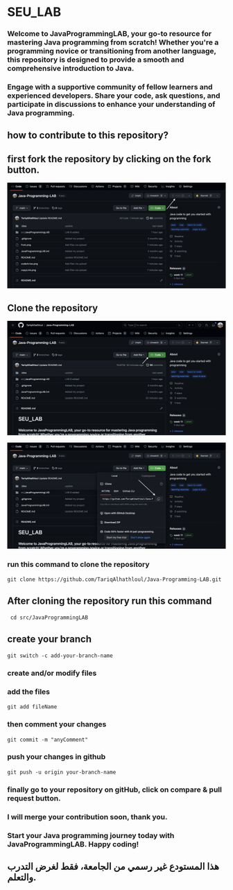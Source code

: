 # SEU_LAB

### Welcome to JavaProgrammingLAB, your go-to resource for mastering Java programming from scratch! Whether you're a programming novice or transitioning from another language, this repository is designed to provide a smooth and comprehensive introduction to Java.
### Engage with a supportive community of fellow learners and experienced developers. Share your code, ask questions, and participate in discussions to enhance your understanding of Java programming.

## how to contribute to this repository?

## first fork the repository by clicking on the fork button.
![fork button](Fork.png)


## Clone the repository


![clone the repository](codeArrow.png)


![copy](copyLink.png)


### run this command to clone the repository
```
git clone https://github.com/TariqAlhathloul/Java-Programming-LAB.git
```


## After cloning the repository run this command
```
 cd src/JavaProgrammingLAB
```

## create your branch
```
git switch -c add-your-branch-name
```

### create and/or modify files 


### add the files
```
git add fileName
```


### then comment your changes
```
git commit -m "anyComment"
```

### push your changes in github
```
git push -u origin your-branch-name
```
### finally go to your repository on gitHub, click on compare & pull request button.
### I will merge your contribution soon, thank you.
### Start your Java programming journey today with JavaProgrammingLAB. Happy coding!
 

##   هذا المستودع غير رسمي من الجامعة، فقط لغرض التدرب والتعلم.
